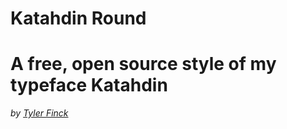 # Katahdin Round
A free, open source style of my typeface Katahdin
========
_by [Tyler Finck](http://www.tylerfinck.com)_
